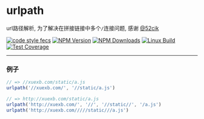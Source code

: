 # urlpath

url路径解析, 为了解决在拼接链接中多个`/`连接问题, 感谢 [@52cik](http://github.com/52cik)

[![code style fecs](https://img.shields.io/badge/code%20style-fecs-brightgreen.svg)](https://github.com/ecomfe/fecs)
[![NPM Version](https://img.shields.io/npm/v/urlpath.svg)](https://www.npmjs.com/package/urlpath)
[![NPM Downloads](https://img.shields.io/npm/dm/urlpath.svg)](https://www.npmjs.com/package/urlpath)
[![Linux Build](https://img.shields.io/travis/xuexb/urlpath/master.svg?label=linux)](https://travis-ci.org/xuexb/urlpath)
[![Test Coverage](https://img.shields.io/coveralls/xuexb/urlpath/master.svg)](https://coveralls.io/r/xuexb/urlpath?branch=master)

---

### 例子

```js
// => //xuexb.com/static/a.js
urlpath('//xuexb.com/', '//static/a.js')

// => http://xuexb.com/static/a.js
urlpath('http://xuexb.com/', '//', '//static//', '/a.js')
urlpath('http://xuexb.com/////static///a.js')
```